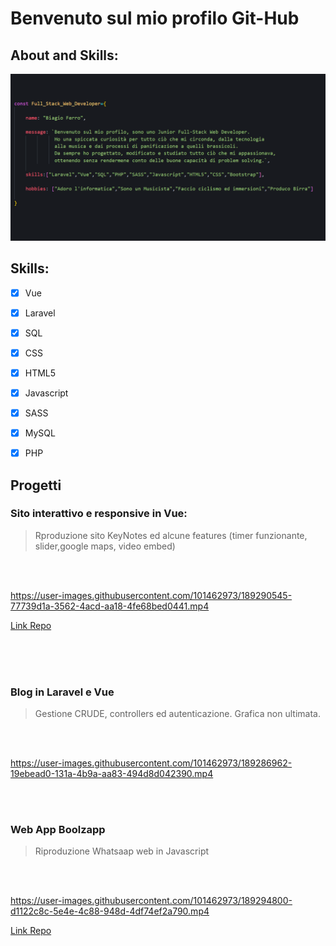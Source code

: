 # Benvenuto sul mio profilo Git-Hub

## About and Skills: 

![header](images/dametteregit.png)


## Skills:

- [x] Vue
- [x] Laravel
- [x] SQL
- [x] CSS
- [x] HTML5
- [x] Javascript
- [x] SASS
- [x] MySQL
- [x] PHP


## Progetti 

    
### Sito interattivo e responsive in Vue: 
>Rproduzione sito KeyNotes ed alcune features (timer funzionante, slider,google maps, video embed)
<br>
<br>

https://user-images.githubusercontent.com/101462973/189290545-77739d1a-3562-4acd-aa18-4fe68bed0441.mp4

[Link Repo](https://github.com/bia9400/proj-html-vuejs)
<br>
<br>




<br>
<br>

### Blog in Laravel e Vue 
>Gestione CRUDE, controllers ed autenticazione. Grafica non ultimata.
<br>
<br>

https://user-images.githubusercontent.com/101462973/189286962-19ebead0-131a-4b9a-aa83-494d8d042390.mp4

<br>
<br>


### Web App Boolzapp 
>Riproduzione Whatsaap web in Javascript
<br>
<br>


https://user-images.githubusercontent.com/101462973/189294800-d1122c8c-5e4e-4c88-948d-4df74ef2a790.mp4

[Link Repo](https://github.com/bia9400/vue-boolzapp)
<br>
<br>

	

	
